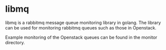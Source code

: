 # libmq
libmq is a rabbitmq message queue monitoring library in golang.
The library can be used for monitoring rabbitmq queues such as those in
Openstack.

Example monitoring of the Openstack queues can be found in the monitor directory.

